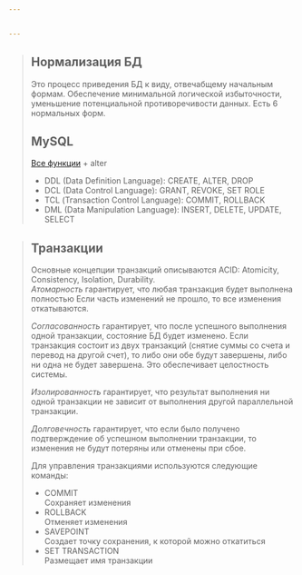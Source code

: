 ```yaml
---


---
```


<blockquote>
<h2 id="нормализация-бд">Нормализация БД</h2>
<p>Это процесс приведения БД к виду, отвечабщему начальным формам. Обеспечение минимальной логической избыточности, уменьшение потенциальной противоречивости данных. Есть 6 нормальных форм.</p>
<h2 id="mysql">MySQL</h2>
<p><a href="https://tproger.ru/translations/sql-recap/">Все функции</a> + alter</p>
<ul>
<li>DDL (Data Definition Language): CREATE, ALTER, DROP</li>
<li>DCL (Data Control Language): GRANT, REVOKE, SET ROLE</li>
<li>TCL (Тгаnsасtiоn Соntrol Language): COMMIT, ROLLBACK</li>
<li>DML (Data Manipulation Language): INSERT, DELETE, UPDATE, SELECT</li>
</ul>
</blockquote>
<blockquote>
<h2 id="транзакции">Транзакции</h2>
<p>Основные концепции транзакций описываются ACID: Atomicity, Consistency, Isolation, Durability.<br>
<em>Атомарность</em> гарантирует, что любая транзакция будет выполнена полностью Если часть изменений не прошло, то все изменения откатываются.</p>
<p><em>Согласованность</em> гарантирует, что после успешного выполнения одной транзакции, состояние БД будет изменено. Если транзакция состоит из двух транзакций (снятие суммы со счета и перевод на другой счет), то либо они обе будут завершены, либо ни одна не будет завершена. Это обеспечивает целостность системы.</p>
<p><em>Изолированность</em> гарантирует, что результат выполнения ни одной транзакции не зависит от выполнения другой параллельной транзакции.</p>
<p><em>Долговечность</em> гарантирует, что если было получено подтверждение об успешном выполнении транзакции, то изменения не будут потеряны или отменены при сбое.</p>
<p>Для управления транзакциями используются следующие команды:</p>
<ul>
<li>COMMIT<br>
Сохраняет изменения</li>
<li>ROLLBACK<br>
Отменяет изменения</li>
<li>SAVEPOINT<br>
Создает точку сохранения, к которой можно откатиться</li>
<li>SET TRANSACTION<br>
Размещает имя транзакции</li>
</ul>
</blockquote>

